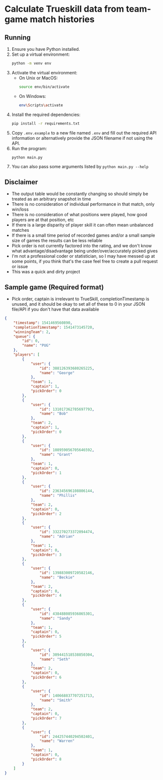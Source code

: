 #  Calculate Trueskill data from team-game match histories

## Running
1. Ensure you have Python installed.
2. Set up a virtual environment:
    ```sh
    python -m venv env
    ```
3. Activate the virtual environment:
   - On Unix or MacOS:
       ```sh
       source env/bin/activate
       ```
   - On Windows:
       ```sh
       env\Scripts\activate
       ```
4. Install the required dependencies: 
    ```sh
    pip install -r requirements.txt
    ```
5. Copy `.env.example` to a new file named `.env` and fill out the required API information or alternatively provide the JSON filename if not using the API.
6. Run the program:
    ```sh
    python main.py
    ```
7. You can also pass some arguments listed by `python main.py --help`

## Disclaimer
- The output table would be constantly changing so should simply be treated as an arbitrary snapshot in time
- There is no consideration of individual performance in that match, only win/loss
- There is no consideration of what positions were played, how good players are at that position, etc
- If there is a large disparity of player skill it can often mean unbalanced matches
- If there is a small time period of recorded games and/or a small sample size of games the results can be less reliable
- Pick order is not currently factored into the rating, and we don't know what advantage/disadvantage being under/over/accurately picked gives
- I'm not a professional coder or statistician, so I may have messed up at some points, if you think that's the case feel free to create a pull request or issue
- This was a quick and dirty project

## Sample game (Required format)
- Pick order, captain is irrelevant to TrueSkill, completionTimestamp is unused, and it should be okay to set all of these to 0 in your JSON file/API if you don't have that data available
```json
{
	"timestamp": 1541469560890,
	"completionTimestamp": 1541473145720,
	"winningTeam": 2,
	"queue": {
		"id": 0,
		"name": "PUG"
	},
	"players": [
		{
			"user": {
				"id": 388126393680265225,
				"name": "George"
			},
			"team": 1,
			"captain": 1,
			"pickOrder": 0
		},
		{
			"user": {
				"id": 131017362785697793,
				"name": "Bob"
			},
			"team": 2,
			"captain": 1,
			"pickOrder": 0
		},
		{
			"user": {
				"id": 108959056705646592,
				"name": "Grant"
			},
			"team": 1,
			"captain": 0,
			"pickOrder": 1
		},
		{
			"user": {
				"id": 236345696108806144,
				"name": "Phillis"
			},
			"team": 2,
			"captain": 0,
			"pickOrder": 2
		},
		{
			"user": {
				"id": 332270273372094474,
				"name": "Adrian"
			},
			"team": 1,
			"captain": 0,
			"pickOrder": 3
		},
		{
			"user": {
				"id": 139883009720582146,
				"name": "Beckie"
			},
			"team": 2,
			"captain": 0,
			"pickOrder": 4
		},
		{
			"user": {
				"id": 438488085936865301,
				"name": "Sandy"
			},
			"team": 1,
			"captain": 0,
			"pickOrder": 5
		},
		{
			"user": {
				"id": 309441518538850304,
				"name": "Seth"
			},
			"team": 2,
			"captain": 0,
			"pickOrder": 6
		},
		{
			"user": {
				"id": 140668837707251713,
				"name": "Smith"
			},
			"team": 2,
			"captain": 0,
			"pickOrder": 7
		},
		{
			"user": {
				"id": 244257440294502401,
				"name": "Warren"
			},
			"team": 1,
			"captain": 0,
			"pickOrder": 8
		}
	]
}
